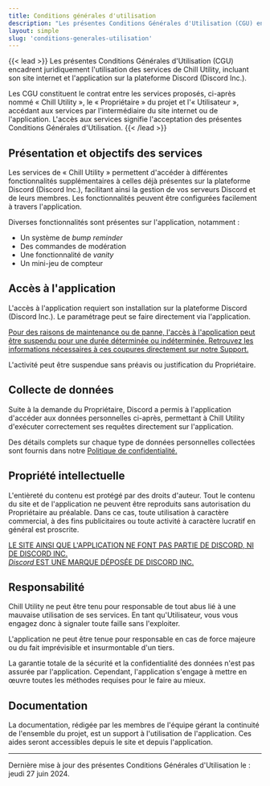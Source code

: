 ```yaml
---
title: Conditions générales d'utilisation
description: "Les présentes Conditions Générales d'Utilisation (CGU) encadrent juridiquement l'utilisation des services de Chill Utility, incluant son site internet et l'application sur la plateforme Discord (Discord Inc.)."
layout: simple
slug: 'conditions-generales-utilisation'
---
```


{{< lead >}}
Les présentes Conditions Générales d'Utilisation (CGU) encadrent juridiquement l'utilisation des services de Chill Utility, incluant son site internet et l'application sur la plateforme Discord (Discord Inc.).

Les CGU constituent le contrat entre les services proposés, ci-après nommé « Chill Utility », le « Propriétaire » du projet et l'« Utilisateur », accédant aux services par l'intermédiaire du site internet ou de l'application. L'accès aux services signifie l'acceptation des présentes Conditions Générales d'Utilisation.
{{< /lead >}}

## Présentation et objectifs des services

Les services de « Chill Utility » permettent d'accéder à différentes fonctionnalités supplémentaires à celles déjà présentes sur la plateforme Discord (Discord Inc.), facilitant ainsi la gestion de vos serveurs Discord et de leurs membres. Les fonctionnalités peuvent être configurées facilement à travers l'application.

Diverses fonctionnalités sont présentes sur l'application, notamment :

- Un système de _bump reminder_
- Des commandes de modération
- Une fonctionnalité de _vanity_
- Un mini-jeu de compteur

## Accès à l'application

L'accès à l'application requiert son installation sur la plateforme Discord (Discord Inc.). Le paramétrage peut se faire directement via l'application.

[Pour des raisons de maintenance ou de panne, l'accès à l'application peut être suspendu pour une durée déterminée ou indéterminée. Retrouvez les informations nécessaires à ces coupures directement sur notre Support.](https://discord.gg/aKfgpbvADh)

L'activité peut être suspendue sans préavis ou justification du Propriétaire.

## Collecte de données

Suite à la demande du Propriétaire, Discord a permis à l'application d'accéder aux données personnelles ci-après, permettant à Chill Utility d'exécuter correctement ses requêtes directement sur l'application.

Des détails complets sur chaque type de données personnelles collectées sont fournis dans notre [Politique de confidentialité.](/fr/politique-confidentialite)

## Propriété intellectuelle

L'entièreté du contenu est protégé par des droits d'auteur. Tout le contenu du site et de l'application ne peuvent être reproduits sans autorisation du Propriétaire au préalable. Dans ce cas, toute utilisation à caractère commercial, à des fins publicitaires ou toute activité à caractère lucratif en général est proscrite.

[LE SITE AINSI QUE L'APPLICATION NE FONT PAS PARTIE DE DISCORD, NI DE DISCORD INC.  
_Discord_ EST UNE MARQUE DÉPOSÉE DE DISCORD INC.](https://discord.com/company-information)

## Responsabilité

Chill Utility ne peut être tenu pour responsable de tout abus lié à une mauvaise utilisation de ses services. En tant qu'Utilisateur, vous vous engagez donc à signaler toute faille sans l'exploiter.

L'application ne peut être tenue pour responsable en cas de force majeure ou du fait imprévisible et insurmontable d'un tiers.

La garantie totale de la sécurité et la confidentialité des données n'est pas assurée par l'application. Cependant, l'application s'engage à mettre en œuvre toutes les méthodes requises pour le faire au mieux.

## Documentation

La documentation, rédigée par les membres de l'équipe gérant la continuité de l'ensemble du projet, est un support à l'utilisation de l'application. Ces aides seront accessibles depuis le site et depuis l'application.

---

Dernière mise à jour des présentes Conditions Générales d'Utilisation le : jeudi 27 juin 2024.
